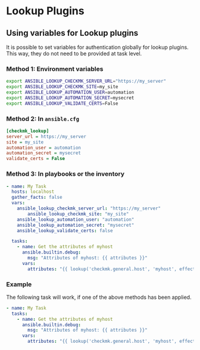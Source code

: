 # Lookup Plugins

## Using variables for Lookup plugins
It is possible to set variables for authentication globally for lookup plugins.
This way, they do not need to be provided at task level.

### Method 1: Environment variables
```bash
export ANSIBLE_LOOKUP_CHECKMK_SERVER_URL="https://my_server"
export ANSIBLE_LOOKUP_CHECKMK_SITE=my_site
export ANSIBLE_LOOKUP_AUTOMATION_USER=automation
export ANSIBLE_LOOKUP_AUTOMATION_SECRET=mysecret
export ANSIBLE_LOOKUP_VALIDATE_CERTS=False
```

### Method 2: In `ansible.cfg`
```ini
[checkmk_lookup]
server_url = https://my_server
site = my_site
automation_user = automation
automation_secret = mysecret
validate_certs = False

```

### Method 3: In playbooks or the inventory
```yaml
- name: My Task
  hosts: localhost
  gather_facts: false
  vars:
    ansible_lookup_checkmk_server_url: "https://my_server"
        ansible_lookup_checkmk_site: "my_site"
    ansible_lookup_automation_user: "automation"
    ansible_lookup_automation_secret: "mysecret"
    ansible_lookup_validate_certs: false

  tasks:
    - name: Get the attributes of myhost
      ansible.builtin.debug:
        msg: "Attributes of myhost: {{ attributes }}"
      vars:
        attributes: "{{ lookup('checkmk.general.host', 'myhost', effective_attributes=True) }}"
```

### Example
The following task will work, if one of the above methods has been applied.
```yaml
- name: My Task
  tasks:
    - name: Get the attributes of myhost
      ansible.builtin.debug:
        msg: "Attributes of myhost: {{ attributes }}"
      vars:
        attributes: "{{ lookup('checkmk.general.host', 'myhost', effective_attributes=True) }}"
```
